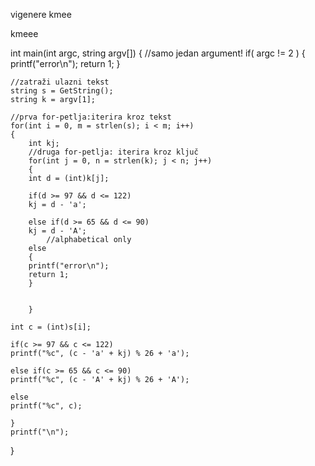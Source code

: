 vigenere
kmee

kmeee



int main(int argc, string argv[])
{
    //samo jedan argument!
    if( argc != 2 )
    {
    printf("error\n");
    return 1;
    }
    
    //zatraži ulazni tekst
    string s = GetString();
    string k = argv[1];
    
    //prva for-petlja:iterira kroz tekst
    for(int i = 0, m = strlen(s); i < m; i++)
    {
        int kj;
        //druga for-petlja: iterira kroz ključ
        for(int j = 0, n = strlen(k); j < n; j++)
        {
        int d = (int)k[j];
        
        if(d >= 97 && d <= 122)
        kj = d - 'a';
        
        else if(d >= 65 && d <= 90)
        kj = d - 'A';
            //alphabetical only
        else
        {
        printf("error\n");
        return 1;
        }
        
        
        }
        
    int c = (int)s[i];
        
    if(c >= 97 && c <= 122)
    printf("%c", (c - 'a' + kj) % 26 + 'a');
        
    else if(c >= 65 && c <= 90)
    printf("%c", (c - 'A' + kj) % 26 + 'A');
        
    else
    printf("%c", c);
    
    }
    printf("\n");
}
